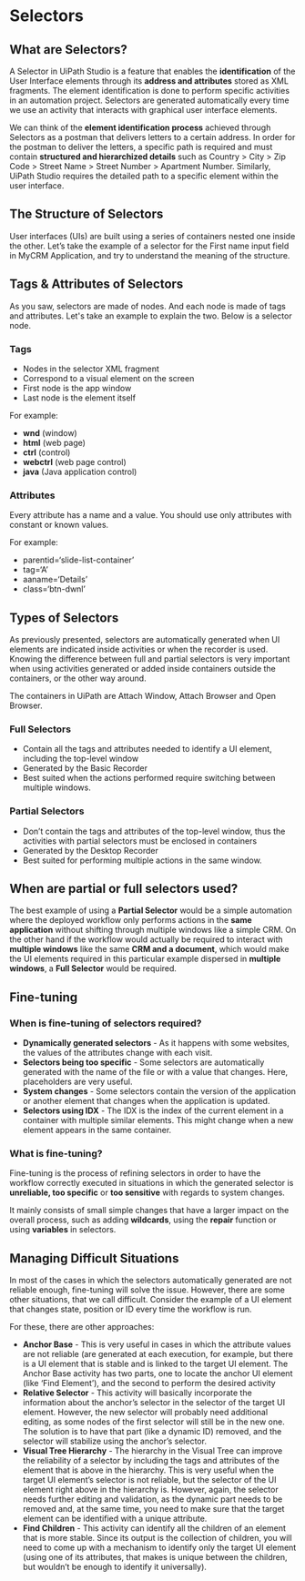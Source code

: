 # Selectors
## What are Selectors?
A Selector in UiPath Studio is a feature that enables the **identification** of the User Interface elements through its **address and attributes** stored as XML fragments. The element identification is done to perform specific activities in an automation project. Selectors are generated automatically every time we use an activity that interacts with graphical user interface elements.

We can think of the **element identification process** achieved through Selectors as a postman that delivers letters to a certain address. In order for the postman to deliver the letters, a specific path is required and must contain **structured and hierarchized details** such as Country > City > Zip Code > Street Name > Street Number > Apartment Number. Similarly, UiPath Studio requires the detailed path to a specific element within the user interface.

## The Structure of Selectors
User interfaces (UIs) are built using a series of containers nested one inside the other. Let’s take the example of a selector for the First name input field in MyCRM Application, and try to understand the meaning of the structure.

## Tags & Attributes of Selectors
As you saw, selectors are made of nodes. And each node is made of tags and attributes. Let's take an example to explain the two. Below is a selector node.

### Tags
- Nodes in the selector XML fragment
- Correspond to a visual element on the screen
- First node is the app window
- Last node is the element itself

For example:
- **wnd** (window)
- **html** (web page)
- **ctrl** (control)
- **webctrl** (web page control)
- **java** (Java application control)

### Attributes
Every attribute has a name and a value. You should use only attributes with constant or known values.

For example:
- parentid=‘slide-list-container’
- tag=‘A’
- aaname=‘Details’
- class=‘btn-dwnl’

## Types of Selectors
As previously presented, selectors are automatically generated when UI elements are indicated inside activities or when the recorder is used. Knowing the difference between full and partial selectors is very important when using activities generated or added inside containers outside the containers, or the other way around.

The containers in UiPath are Attach Window, Attach Browser and Open Browser.

### Full Selectors
- Contain all the tags and attributes needed to identify a UI element, including the top-level window
- Generated by the Basic Recorder
- Best suited when the actions performed require switching between multiple windows.

### Partial Selectors
- Don’t contain the tags and attributes of the top-level window, thus the activities with partial selectors must be enclosed in containers
- Generated by the Desktop Recorder
- Best suited for performing multiple actions in the same window.

## When are partial or full selectors used?
The best example of using a **Partial Selector** would be a simple automation where the deployed workflow only performs actions in the **same application** without shifting through multiple windows like a simple CRM.
On the other hand if the workflow would actually be required to interact with **multiple windows** like the same **CRM and a document**, which would make the UI elements required in this particular example dispersed in **multiple windows**, a **Full Selector** would be required.

## Fine-tuning

### When is fine-tuning of selectors required?
- **Dynamically generated selectors** - As it happens with some websites, the values of the attributes change with each visit.
- **Selectors being too specific** - Some selectors are automatically generated with the name of the file or with a value that changes. Here, placeholders are very useful.
- **System changes** - Some selectors contain the version of the application or another element that changes when the application is updated.
- **Selectors using IDX** - The IDX is the index of the current element in a container with multiple similar elements. This might change when a new element appears in the same container.


### What is fine-tuning?
Fine-tuning is the process of refining selectors in order to have the workflow correctly executed in situations in which the generated selector is **unreliable, too specific** or **too sensitive** with regards to system changes.

It mainly consists of small simple changes that have a larger impact on the overall process, such as adding **wildcards**, using the **repair** function or using **variables** in selectors.

## Managing Difficult Situations
In most of the cases in which the selectors automatically generated are not reliable enough, fine-tuning will solve the issue. However, there are some other situations, that we call difficult. Consider the example of a UI element that changes state, position or ID every time the workflow is run.

For these, there are other approaches:
- **Anchor Base** - This is very useful in cases in which the attribute values are not reliable (are generated at each execution, for example, but there is a UI element that is stable and is linked to the target UI element. The Anchor Base activity has two parts, one to locate the anchor UI element (like ‘Find Element’), and the second to perform the desired activity
- **Relative Selector** - This activity will basically incorporate the information about the anchor’s selector in the selector of the target UI element. However, the new selector will probably need additional editing, as some nodes of the first selector will still be in the new one. The solution is to have that part (like a dynamic ID) removed, and the selector will stabilize using the anchor’s selector.
- **Visual Tree Hierarchy** - The hierarchy in the Visual Tree can improve the reliability of a selector by including the tags and attributes of the element that is above in the hierarchy. This is very useful when the target UI element’s selector is not reliable, but the selector of the UI element right above in the hierarchy is. However, again, the selector needs further editing and validation, as the dynamic part needs to be removed and, at the same time, you need to make sure that the target element can be identified with a unique attribute.
- **Find Children** - This activity can identify all the children of an element that is more stable. Since its output is the collection of children, you will need to come up with a mechanism to identify only the target UI element (using one of its attributes, that makes is unique between the children, but wouldn’t be enough to identify it universally).
